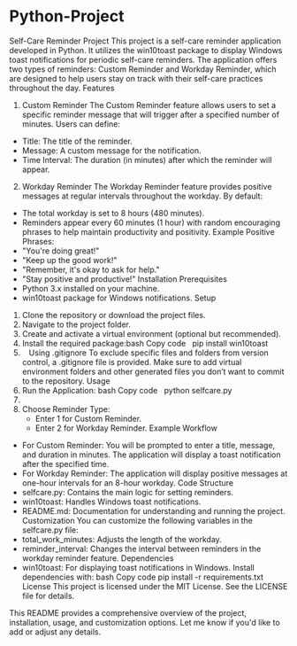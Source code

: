 # Python-Project

Self-Care Reminder Project
This project is a self-care reminder application developed in Python. It utilizes the win10toast package to display Windows toast notifications for periodic self-care reminders. The application offers two types of reminders: Custom Reminder and Workday Reminder, which are designed to help users stay on track with their self-care practices throughout the day.
Features
1. Custom Reminder
The Custom Reminder feature allows users to set a specific reminder message that will trigger after a specified number of minutes. Users can define:
* Title: The title of the reminder.
* Message: A custom message for the notification.
* Time Interval: The duration (in minutes) after which the reminder will appear.
2. Workday Reminder
The Workday Reminder feature provides positive messages at regular intervals throughout the workday. By default:
* The total workday is set to 8 hours (480 minutes).
* Reminders appear every 60 minutes (1 hour) with random encouraging phrases to help maintain productivity and positivity.
Example Positive Phrases:
* "You're doing great!"
* "Keep up the good work!"
* "Remember, it's okay to ask for help."
* "Stay positive and productive!"
Installation
Prerequisites
* Python 3.x installed on your machine.
* win10toast package for Windows notifications.
Setup
1. Clone the repository or download the project files.
2. Navigate to the project folder.
3. Create and activate a virtual environment (optional but recommended).
4. Install the required package:bash Copy code   pip install win10toast
5.   
Using .gitignore
To exclude specific files and folders from version control, a .gitignore file is provided. Make sure to add virtual environment folders and other generated files you don’t want to commit to the repository.
Usage
1. Run the Application: bash Copy code   python selfcare.py
2.   
3. Choose Reminder Type:
    * Enter 1 for Custom Reminder.
    * Enter 2 for Workday Reminder.
Example Workflow
* For Custom Reminder: You will be prompted to enter a title, message, and duration in minutes. The application will display a toast notification after the specified time.
* For Workday Reminder: The application will display positive messages at one-hour intervals for an 8-hour workday.
Code Structure
* selfcare.py: Contains the main logic for setting reminders.
* win10toast: Handles Windows toast notifications.
* README.md: Documentation for understanding and running the project.
Customization
You can customize the following variables in the selfcare.py file:
* total_work_minutes: Adjusts the length of the workday.
* reminder_interval: Changes the interval between reminders in the workday reminder feature.
Dependencies
* win10toast: For displaying toast notifications in Windows.
Install dependencies with:
bash
Copy code
pip install -r requirements.txt
License
This project is licensed under the MIT License. See the LICENSE file for details.

This README provides a comprehensive overview of the project, installation, usage, and customization options. Let me know if you'd like to add or adjust any details.
